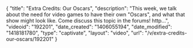 {
    "title": "Extra Credits: Our Oscars",
    "description": "This week, we talk about the need for video games to have their own \"Oscars\", and what that show might look like. Come discuss this topic in the forums! http...",
    "videoid": "192201",
    "date_created": "1406055194",
    "date_modified": "1418181780",
    "type": "captivate",
    "layout": "video",
    "url": "\/v\/extra-credits-our-oscars\/192201"
}